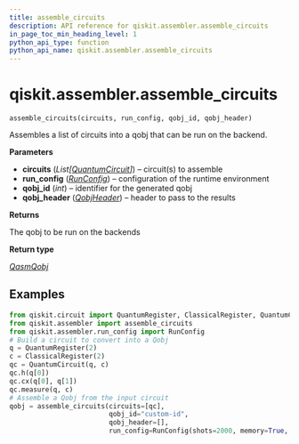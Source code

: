 ```yaml
---
title: assemble_circuits
description: API reference for qiskit.assembler.assemble_circuits
in_page_toc_min_heading_level: 1
python_api_type: function
python_api_name: qiskit.assembler.assemble_circuits
---
```


<span id="qiskit-assembler-assemble-circuits" />

# qiskit.assembler.assemble\_circuits

<span id="qiskit.assembler.assemble_circuits" />

`assemble_circuits(circuits, run_config, qobj_id, qobj_header)`

Assembles a list of circuits into a qobj that can be run on the backend.

**Parameters**

*   **circuits** (*List\[*[*QuantumCircuit*](qiskit.circuit.QuantumCircuit "qiskit.circuit.quantumcircuit.QuantumCircuit")*]*) – circuit(s) to assemble
*   **run\_config** ([*RunConfig*](qiskit.assembler.RunConfig "qiskit.assembler.run_config.RunConfig")) – configuration of the runtime environment
*   **qobj\_id** (*int*) – identifier for the generated qobj
*   **qobj\_header** ([*QobjHeader*](qiskit.qobj.QobjHeader "qiskit.qobj.common.QobjHeader")) – header to pass to the results

**Returns**

The qobj to be run on the backends

**Return type**

[*QasmQobj*](qiskit.qobj.QasmQobj "qiskit.qobj.qasm_qobj.QasmQobj")

## Examples

```python
from qiskit.circuit import QuantumRegister, ClassicalRegister, QuantumCircuit
from qiskit.assembler import assemble_circuits
from qiskit.assembler.run_config import RunConfig
# Build a circuit to convert into a Qobj
q = QuantumRegister(2)
c = ClassicalRegister(2)
qc = QuantumCircuit(q, c)
qc.h(q[0])
qc.cx(q[0], q[1])
qc.measure(q, c)
# Assemble a Qobj from the input circuit
qobj = assemble_circuits(circuits=[qc],
                         qobj_id="custom-id",
                         qobj_header=[],
                         run_config=RunConfig(shots=2000, memory=True, init_qubits=True))
```


